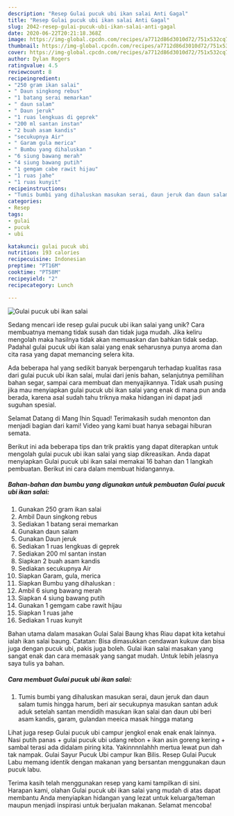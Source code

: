 ```yaml
---
description: "Resep Gulai pucuk ubi ikan salai Anti Gagal"
title: "Resep Gulai pucuk ubi ikan salai Anti Gagal"
slug: 2042-resep-gulai-pucuk-ubi-ikan-salai-anti-gagal
date: 2020-06-22T20:21:18.368Z
image: https://img-global.cpcdn.com/recipes/a7712d86d3010d72/751x532cq70/gulai-pucuk-ubi-ikan-salai-foto-resep-utama.jpg
thumbnail: https://img-global.cpcdn.com/recipes/a7712d86d3010d72/751x532cq70/gulai-pucuk-ubi-ikan-salai-foto-resep-utama.jpg
cover: https://img-global.cpcdn.com/recipes/a7712d86d3010d72/751x532cq70/gulai-pucuk-ubi-ikan-salai-foto-resep-utama.jpg
author: Dylan Rogers
ratingvalue: 4.5
reviewcount: 8
recipeingredient:
- "250 gram ikan salai"
- " Daun singkong rebus"
- "1 batang serai memarkan"
- " daun salam"
- " Daun jeruk"
- "1 ruas lengkuas di geprek"
- "200 ml santan instan"
- "2 buah asam kandis"
- "secukupnya Air"
- " Garam gula merica"
- " Bumbu yang dihaluskan "
- "6 siung bawang merah"
- "4 siung bawang putih"
- "1 gemgam cabe rawit hijau"
- "1 ruas jahe"
- "1 ruas kunyit"
recipeinstructions:
- "Tumis bumbi yang dihaluskan masukan serai, daun jeruk dan daun salam tumis hingga harum, beri air secukupnya masukan santan aduk aduk setelah santan mendidih masukan ikan salai dan daun ubi beri asam kandis, garam, gulandan meeica masak hingga matang"
categories:
- Resep
tags:
- gulai
- pucuk
- ubi

katakunci: gulai pucuk ubi 
nutrition: 193 calories
recipecuisine: Indonesian
preptime: "PT16M"
cooktime: "PT58M"
recipeyield: "2"
recipecategory: Lunch

---
```



![Gulai pucuk ubi ikan salai](https://img-global.cpcdn.com/recipes/a7712d86d3010d72/751x532cq70/gulai-pucuk-ubi-ikan-salai-foto-resep-utama.jpg)

Sedang mencari ide resep gulai pucuk ubi ikan salai yang unik? Cara membuatnya memang tidak susah dan tidak juga mudah. Jika keliru mengolah maka hasilnya tidak akan memuaskan dan bahkan tidak sedap. Padahal gulai pucuk ubi ikan salai yang enak seharusnya punya aroma dan cita rasa yang dapat memancing selera kita.

Ada beberapa hal yang sedikit banyak berpengaruh terhadap kualitas rasa dari gulai pucuk ubi ikan salai, mulai dari jenis bahan, selanjutnya pemilihan bahan segar, sampai cara membuat dan menyajikannya. Tidak usah pusing jika mau menyiapkan gulai pucuk ubi ikan salai yang enak di mana pun anda berada, karena asal sudah tahu triknya maka hidangan ini dapat jadi suguhan spesial.

Selamat Datang di Mang Ihin Squad! Terimakasih sudah menonton dan menjadi bagian dari kami! Video yang kami buat hanya sebagai hiburan semata.


Berikut ini ada beberapa tips dan trik praktis yang dapat diterapkan untuk mengolah gulai pucuk ubi ikan salai yang siap dikreasikan. Anda dapat menyiapkan Gulai pucuk ubi ikan salai memakai 16 bahan dan 1 langkah pembuatan. Berikut ini cara dalam membuat hidangannya.

<!--inarticleads1-->

##### Bahan-bahan dan bumbu yang digunakan untuk pembuatan Gulai pucuk ubi ikan salai:

1. Gunakan 250 gram ikan salai
1. Ambil  Daun singkong rebus
1. Sediakan 1 batang serai memarkan
1. Gunakan  daun salam
1. Gunakan  Daun jeruk
1. Sediakan 1 ruas lengkuas di geprek
1. Sediakan 200 ml santan instan
1. Siapkan 2 buah asam kandis
1. Sediakan secukupnya Air
1. Siapkan  Garam, gula, merica
1. Siapkan  Bumbu yang dihaluskan :
1. Ambil 6 siung bawang merah
1. Siapkan 4 siung bawang putih
1. Gunakan 1 gemgam cabe rawit hijau
1. Siapkan 1 ruas jahe
1. Sediakan 1 ruas kunyit


Bahan utama dalam masakan Gulai Salai Baung khas Riau dapat kita ketahui ialah ikan salai baung. Catatan: Bisa dimasukkan cendawan kukuw dan bisa juga dengan pucuk ubi, pakis juga boleh. Gulai ikan salai masakan yang sangat enak dan cara memasak yang sangat mudah. Untuk lebih jelasnya saya tulis ya bahan. 

<!--inarticleads2-->

##### Cara membuat Gulai pucuk ubi ikan salai:

1. Tumis bumbi yang dihaluskan masukan serai, daun jeruk dan daun salam tumis hingga harum, beri air secukupnya masukan santan aduk aduk setelah santan mendidih masukan ikan salai dan daun ubi beri asam kandis, garam, gulandan meeica masak hingga matang


Lihat juga resep Gulai pucuk ubi campur jengkol enak enak enak lainnya. Nasi putih panas + gulai pucuk ubi udang rebon + ikan asin goreng kering + sambal terasi ada didalam piring kita. Yakinnnnlahhh mertua lewat pun dah tak nampak. Gulai Sayur Pucuk Ubi campur Ikan Bilis. Resep Gulai Pucuk Labu memang identik dengan makanan yang bersantan menggunakan daun pucuk labu. 

Terima kasih telah menggunakan resep yang kami tampilkan di sini. Harapan kami, olahan Gulai pucuk ubi ikan salai yang mudah di atas dapat membantu Anda menyiapkan hidangan yang lezat untuk keluarga/teman maupun menjadi inspirasi untuk berjualan makanan. Selamat mencoba!
